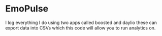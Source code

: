 # EmoPulse
I log everything I do using two apps called boosted and daylio these can export data into CSVs which this code will allow you to run analytics on.   